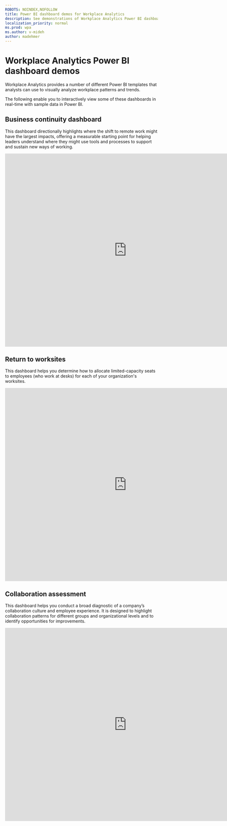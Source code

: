 ```yaml
---
ROBOTS: NOINDEX,NOFOLLOW
title: Power BI dashboard demos for Workplace Analytics
description: See demonstrations of Workplace Analytics Power BI dashboards
localization_priority: normal 
ms.prod: wpa
ms.author: v-mideh
author: madehmer
---
```

# Workplace Analytics Power BI dashboard demos

Workplace Analytics provides a number of different Power BI templates that analysts can use to visually analyze workplace patterns and trends.

The following enable you to interactively view some of these dashboards in real-time with sample data in Power BI.

## Business continuity dashboard

This dashboard directionally highlights where the shift to remote work might have the largest impacts, offering a measurable starting point for helping leaders understand where they might use tools and processes to support and sustain new ways of working.

<iframe width="800" height="636" src="https://msit.powerbi.com/view?r=eyJrIjoiM2ZiY2Y4M2YtMTMyNi00NWY1LWEyMjctYTY2OTdlOWQzNDhhIiwidCI6IjcyZjk4OGJmLTg2ZjEtNDFhZi05MWFiLTJkN2NkMDExZGI0NyIsImMiOjV9&pageName=ReportSectionea310751bfbd1d76fa65" frameborder="0" allowFullScreen="true"></iframe>

## Return to worksites

This dashboard helps you determine how to allocate limited-capacity seats to employees (who work at desks) for each of your organization's worksites.

<iframe width="800" height="636" src="https://msit.powerbi.com/view?r=eyJrIjoiZjYxYWIwZGQtZGE0Ni00YjMyLWExZTQtMWJlY2M3ODYyZWE5IiwidCI6IjcyZjk4OGJmLTg2ZjEtNDFhZi05MWFiLTJkN2NkMDExZGI0NyIsImMiOjV9&pageName=ReportSection81c4aea979cc51ca7e1d" frameborder="0" allowFullScreen="true"></iframe>

## Collaboration assessment

This dashboard helps you conduct a broad diagnostic of a company’s collaboration culture and employee experience. It is designed to highlight collaboration patterns for different groups and organizational levels and to identify opportunities for improvements.

<iframe width="800" height="636" src="https://msit.powerbi.com/view?r=eyJrIjoiYzNmZjNjNmUtNDY1Yi00NmZlLThiOWItZGQ0MjdkMWJjMDQ0IiwidCI6IjcyZjk4OGJmLTg2ZjEtNDFhZi05MWFiLTJkN2NkMDExZGI0NyIsImMiOjV9&pageName=ReportSectiondf40f0409676f2eb3f06" frameborder="0" allowFullScreen="true"></iframe>
